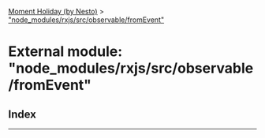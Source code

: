 [Moment Holiday (by Nesto)](../README.md) > ["node_modules/rxjs/src/observable/fromEvent"](../modules/_node_modules_rxjs_src_observable_fromevent_.md)

# External module: "node_modules/rxjs/src/observable/fromEvent"

## Index

---

